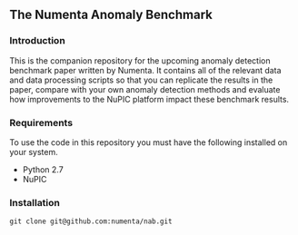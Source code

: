 The Numenta Anomaly Benchmark
-----------------------------

### Introduction


This is the companion repository for the upcoming anomaly detection benchmark
paper written by Numenta. It contains all of the relevant data and data
processing scripts so that you can replicate the results in the paper, compare
with your own anomaly detection methods and evaluate how improvements to the
NuPIC platform impact these benchmark results.

### Requirements


To use the code in this repository you must have the following installed on
your system.

- Python 2.7
- NuPIC

### Installation


    git clone git@github.com:numenta/nab.git